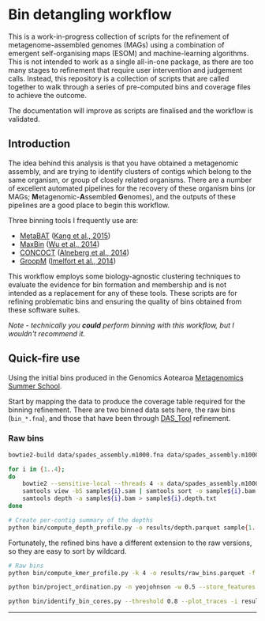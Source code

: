 # Bin detangling workflow

This is a work-in-progress collection of scripts for the refinement of metagenome-assembled genomes (MAGs) using a combination of emergent self-organising maps (ESOM) and machine-learning algorithms. This is not intended to work as a single all-in-one package, as there are too many stages to refinement that require user intervention and judgement calls. Instead, this repository is a collection of scripts that are called together to walk through a series of pre-computed bins and coverage files to achieve the outcome.

The documentation will improve as scripts are finalised and the workflow is validated.

## Introduction

The idea behind this analysis is that you have obtained a metagenomic assembly, and are trying to identify clusters of contigs which belong to the same organism, or group of closely related organisms. There are a number of excellent automated pipelines for the recovery of these organism bins (or MAGs; **M**etagenomic-**A**ssembled **G**enomes), and the outputs of these pipelines are a good place to begin this workflow.

Three binning tools I frequently use are:

* [MetaBAT](https://bitbucket.org/berkeleylab/metabat) ([Kang et al., 2015](https://peerj.com/articles/1165/))
* [MaxBin](https://sourceforge.net/projects/maxbin/) ([Wu et al., 2014](https://microbiomejournal.biomedcentral.com/articles/10.1186/2049-2618-2-26))
* [CONCOCT](https://github.com/BinPro/CONCOCT) ([Alneberg et al., 2014](https://www.ncbi.nlm.nih.gov/pubmed/25218180))
* [GroopM](https://github.com/Ecogenomics/GroopM) ([Imelfort et al., 2014](https://www.ncbi.nlm.nih.gov/pmc/articles/PMC4183954/))

This workflow employs some biology-agnostic clustering techniques to evaluate the evidence for bin formation and membership and is not intended as a replacement for any of these tools. These scripts are for refining problematic bins and ensuring the quality of bins obtained from these software suites.

*Note - technically you **could** perform binning with this workflow, but I wouldn't recommend it.*

## Quick-fire use

Using the initial bins produced in the Genomics Aotearoa [Metagenomics Summer School](https://genomicsaotearoa.github.io/metagenomics_summer_school/).

Start by mapping the data to produce the coverage table required for the binning refinement. There are two binned data sets here, the raw bins (`bin_*.fna`), and those that have been through [DAS_Tool](https://github.com/cmks/DAS_Tool) refinement.

### Raw bins

```bash
bowtie2-build data/spades_assembly.m1000.fna data/spades_assembly.m1000

for i in {1..4};
do
    bowtie2 --sensitive-local --threads 4 -x data/spades_assembly.m1000 -1 data/sample${i}_R1.fastq.gz -2 data/sample${i}_R2.fastq.gz > sample${i}.sam
    samtools view -bS sample${i}.sam | samtools sort -o sample${i}.bam
    samtools depth -a sample${i}.bam > sample${i}.depth.txt
done

# Create per-contig summary of the depths
python bin/compute_depth_profile.py -o results/depth.parquet sample{1..4}.depth.txt
```

Fortunately, the refined bins have a different extension to the raw versions, so they are easy to sort by wildcard.

```bash
# Raw bins
python bin/compute_kmer_profile.py -k 4 -o results/raw_bins.parquet -f results/raw_bins.fna -t 4 data/bin_*.fna

python bin/project_ordination.py -n yeojohnson -w 0.5 --store_features results/raw_bins.matrix.tsv -k results/raw_bins.parquet -c results/depth.parquet -o results/raw_bins.tsne.parquet

python bin/identify_bin_cores.py --threshold 0.8 --plot_traces -i results/raw_bins.tsne.parquet -o results/raw_bins.tsne_core.parquet
```

---
